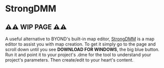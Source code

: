 # StrongDMM

## ⚠⚠ WIP PAGE ⚠⚠

A useful alternative to BYOND's built-in map editor, [StrongDMM] is a map editor to assist you with map creation. To get it simply go to the page and scroll down until you see **DOWNLOAD FOR WINDOWS**, the big blue button. Run it and point it to your project's .dme for the tool to understand your project's parameters. Then create/edit to your heart's content.

[StrongDMM]: https://github.com/SpaiR/StrongDMM
